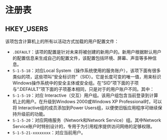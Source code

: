 # 注册表

## HKEY_USERS

该项包含计算机上的所有以活动方式加载的用户配置文件：

+ `.DEFAULT`：该项的配置是针对未来将被创建的新用户的。新用户根据默认用户的配置信息来生成自己的配置文件，该配置包括环境、屏幕、声音等多种信息。
+ `S-1-5-18`：对应Local System（操作系统使用的服务账户），该项下面有很多类似的项，这些项叫“安全标识符”（SID）。它是长度可变的唯一值，用来标识Windows操作系统中的安全主体或安全组。在“SID”项下面的子项与“.DEFAULT”项下面的子项基本相同，只是对于的用户账户不同。其中：
+ `S-1-5-19`：对应 Interactive（交互）用户组。该用户组包含当前登录到计算机上的用户。在升级到Windows 2000或Windows XP Professional时，可以将 Interactive组的成员添加到Power Users组，以便使旧版应用程序可继续保持升级前的功能。
+ `S-1-5-20`：对应网络服务（Network和Network Service）组。其中Network Service账户时特别设计的，专用于为引用程序提供访问网络的足够权限。
+ `S-1-5-21-xxxxxxxx`：对应当前用户。